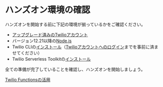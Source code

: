 # ハンズオン環境の確認


ハンズオンを開始する前に下記の環境が揃っているかをご確認ください。

- [アップグレード済みのTwilioアカウント](https://console.twilio.com)
- バージョン12.21以降の[Node.js](https://nodejs.org/ja/)
- Twilio CLIの[インストール](https://www.twilio.com/ja/docs/twilio-cli/quickstart)（[Twilioアカウントへのログイン](https://www.twilio.com/ja/docs/twilio-cli/quickstart#twilio%E3%82%A2%E3%82%AB%E3%82%A6%E3%83%B3%E3%83%88%E3%81%B8%E3%81%AE%E3%83%AD%E3%82%AF%E3%82%99%E3%82%A4%E3%83%B3)までを事前に済ませてください）
- Twilio Serverless Toolkitの[インストール](https://www.twilio.com/docs/labs/serverless-toolkit/getting-started#install-the-twilio-serverless-toolkit)



全ての準備が完了していることを確認し、ハンズオンを開始しましょう。

[Twilio Functionsの活用](./01-twilio-functions/README.md)